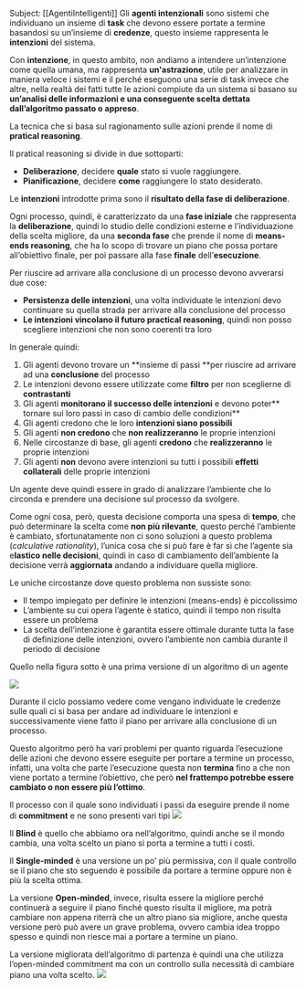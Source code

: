 Subject: [[AgentiIntelligenti]] 
Gli **agenti intenzionali** sono sistemi che individuano un insieme di **task** che devono essere portate a termine basandosi su un’insieme di **credenze**, questo insieme rappresenta le **intenzioni** del sistema.

Con **intenzione**, in questo ambito, non andiamo a intendere un’intenzione come quella umana, ma rappresenta **un'astrazione**, utile per analizzare in maniera veloce i sistemi e il perché eseguono una serie di task invece che altre, nella realtà dei fatti tutte le azioni compiute da un sistema si basano su **un’analisi delle informazioni e una conseguente scelta dettata dall’algoritmo passato o appreso**.

La tecnica che si basa sul ragionamento sulle azioni prende il nome di **pratical reasoning**.

Il pratical reasoning si divide in due sottoparti:

* **Deliberazione**, decidere **quale** stato si vuole raggiungere.
* **Pianificazione**, decidere **come** raggiungere lo stato desiderato.

Le **intenzioni** introdotte prima sono il **risultato della fase di deliberazione**.

Ogni processo, quindi, è caratterizzato da una **fase iniziale** che rappresenta la **deliberazione**, quindi lo studio delle condizioni esterne e l’individuazione della scelta migliore, da una **seconda fase** che prende il nome di **means-ends reasoning**, che ha lo scopo di trovare un piano che possa portare all’obiettivo finale, per poi passare alla fase **finale** dell’**esecuzione**.

Per riuscire ad arrivare alla conclusione di un processo devono avverarsi due cose:

* **Persistenza delle intenzioni**, una volta individuate le intenzioni devo continuare su quella strada per arrivare alla conclusione del processo
* **Le intenzioni vincolano il futuro practical reasoning**, quindi non posso scegliere intenzioni che non sono coerenti tra loro 

In generale quindi:

1. Gli agenti devono trovare un **insieme di passi **per riuscire ad arrivare ad una **conclusione** del processo
2. Le intenzioni devono essere utilizzate come **filtro** per non sceglierne di **contrastanti**
3. Gli agenti **monitorano il successo delle intenzioni** e devono poter** tornare sui loro passi in caso di cambio delle condizioni**
4. Gli agenti credono che le loro **intenzioni siano possibili**
5. Gli agenti **non credono** che **non realizzeranno** le proprie intenzioni
6. Nelle circostanze di base, gli agenti **credono** che **realizzeranno** le proprie intenzioni
7. Gli agenti **non** devono avere intenzioni su tutti i possibili **effetti collaterali** delle proprie intenzioni

Un agente deve quindi essere in grado di analizzare l’ambiente che lo circonda e prendere una decisione sul processo da svolgere.

Come ogni cosa, però, questa decisione comporta una spesa di **tempo**, che può determinare la scelta come **non più rilevante**, questo perché l’ambiente è cambiato, sfortunatamente non ci sono soluzioni a questo problema (_calculative rationality_), l’unica cosa che si può fare è far sì che l’agente sia e**lastico nelle decisioni**, quindi in caso di cambiamento dell’ambiente la decisione verrà **aggiornata** andando a individuare quella migliore.

Le uniche circostanze dove questo problema non sussiste sono:

* Il tempo impiegato per definire le intenzioni (means-ends) è piccolissimo
* L’ambiente su cui opera l’agente è statico, quindi il tempo non risulta essere un problema
* La scelta dell’intenzione è garantita essere ottimale durante tutta la fase di definizione delle intenzioni, ovvero l’ambiente non cambia durante il periodo di decisione

Quello nella figura sotto è una prima versione di un algoritmo di un agente

**![](https://lh7-us.googleusercontent.com/DyD7UBsavCYvnjS_7iK7DLKcF6lXVdPONkX5YLIzftcfOgq2ocnDAoky_7-GLaoeqEGHVObx9J6F3iZWeRdmSrmsj5JhUOEHeWpuhWyM6gk3YRIaev5RByflt5f55-P7TatqRq2p2BWg-toKwk0yWaM)**

Durante il ciclo possiamo vedere come vengano individuate le credenze sulle quali ci si basa per andare ad individuare le intenzioni e successivamente viene fatto il piano per arrivare alla conclusione di un processo.

Questo algoritmo però ha vari problemi per quanto riguarda l’esecuzione delle azioni che devono essere eseguite per portare a termine un processo, infatti, una volta che parte l’esecuzione questa non **termina** fino a che non viene portato a termine l’obiettivo, che però **nel frattempo potrebbe essere cambiato o non essere più l’ottimo**.

Il processo con il quale sono individuati i passi da eseguire prende il nome di **commitment** e ne sono presenti vari tipi
**![](https://lh7-us.googleusercontent.com/6wndO-h4Y3vM-e4ne7K_be6tE7qPIBWBwtj8tf-t-FFmSQiXcBx-0dPLbiK7ElTW6t66AaTVBnyP2GTlbmWYVZe2oFDAYV4QSHn0nuUw3TgaWZU-l8AKhcLSTMNTWBPGr1yGITFpfQ11dZjVl32VxDs)**

Il **Blind** è quello che abbiamo ora nell’algoritmo, quindi anche se il mondo cambia, una volta scelto un piano si porta a termine a tutti i costi.

Il **Single-minded** è una versione un po’ più permissiva, con il quale controllo se il piano che sto seguendo è possibile da portare a termine oppure non è più la scelta ottima.

La versione **Open-minded**, invece, risulta essere la migliore perché continuerà a seguire il piano finché questo risulta il migliore, ma potrà cambiare non appena riterrà che un altro piano sia migliore, anche questa versione però può avere un grave problema, ovvero cambia idea troppo spesso e quindi non riesce mai a portare a termine un piano.

La versione migliorata dell’algoritmo di partenza è quindi una che utilizza l’open-minded commitment ma con un controllo sulla necessità di cambiare piano una volta scelto.
**![](https://lh7-us.googleusercontent.com/9H3i3R_YL-X40L-XcP3GHdohjVKW8JvtCsVLS8r-e9_8eJ6ujkKuL9kq10aflQmpsByv2h9tbe6FvvISn94EpcHRWa2IwJ5cA9GimvTl4hUPv88BFNVwbOuYAh8YQTrE_ZrIf9qfMBAV1jdKnhFrwTY)**
